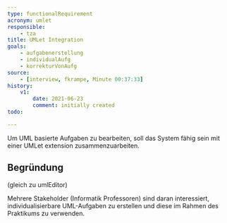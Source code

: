 ```yaml
---
type: functionalRequirement
acronym: umlet
responsible:
    - tza
title: UMLet Integration
goals:
    - aufgabenerstellung
    - individualAufg
    - korrekturVonAufg
source:
    - [interview, fkrampe, Minute 00:37:33]
history:
    v1:
        date: 2021-06-23
        comment: initially created
todo:

---
```


Um UML basierte Aufgaben zu bearbeiten, soll das System fähig sein mit einer UMLet extension zusammenzuarbeiten.

## Begründung

(gleich zu umlEditor)

Mehrere Stakeholder (Informatik Professoren) sind daran interessiert, individualisierbare UML-Aufgaben
zu erstellen und diese im Rahmen des Praktikums zu verwenden.
